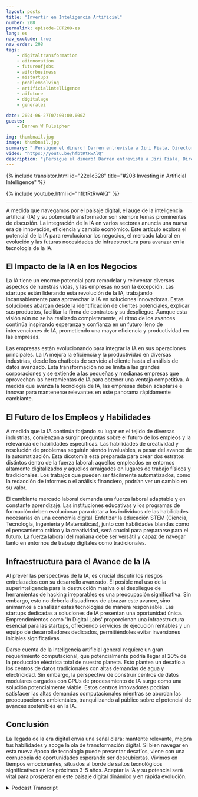 ```yaml
---
layout: posts
title: "Invertir en Inteligencia Artificial"
number: 208
permalink: episode-EDT208-es
lang: es
nav_exclude: true
nav_order: 208
tags:
    - digitaltransformation
    - aiinnovation
    - futureofjobs
    - aiforbusiness
    - aistartups
    - problemsolving
    - artificialintelligence
    - aifuture
    - digitalage
    - generalei

date: 2024-06-27T07:00:00.000Z
guests:
    - Darren W Pulsipher

img: thumbnail.jpg
image: thumbnail.jpg
summary: "¡Persigue el dinero! Darren entrevista a Jiri Fiala, Director Ejecutivo de la empresa de capital de riesgo Indigilabs, para profundizar en las tendencias de inversión de los VCs y cómo las grandes empresas están intentando capturar un rayo en una botella, similar a lo que ocurrió en la década de 1990."
video: "https://youtu.be/hfbtRtRwAlQ"
description: "¡Persigue el dinero! Darren entrevista a Jiri Fiala, Director Ejecutivo de la empresa de capital de riesgo Indigilabs, para profundizar en las tendencias de inversión de los VCs y cómo las grandes empresas están intentando capturar un rayo en una botella, similar a lo que ocurrió en la década de 1990."
---
```


<div>
{% include transistor.html id="22e1c328" title="#208 Investing in Artificial Intelligence" %}

{% include youtube.html id="hfbtRtRwAlQ" %}
</div>

---

A medida que navegamos por el paisaje digital, el auge de la inteligencia artificial (IA) y su potencial transformador son siempre temas prominentes de discusión. La integración de la IA en varios sectores anuncia una nueva era de innovación, eficiencia y cambio económico. Este artículo explora el potencial de la IA para revolucionar los negocios, el mercado laboral en evolución y las futuras necesidades de infraestructura para avanzar en la tecnología de la IA.

## El Impacto de la IA en los Negocios

La IA tiene un enorme potencial para remodelar y reinventar diversos aspectos de nuestras vidas, y las empresas no son la excepción. Las startups están liderando esta revolución de la IA, trabajando incansablemente para aprovechar la IA en soluciones innovadoras. Estas soluciones abarcan desde la identificación de clientes potenciales, explicar sus productos, facilitar la firma de contratos y su despliegue. Aunque esta visión aún no se ha realizado completamente, el ritmo de los avances continúa inspirando esperanza y confianza en un futuro lleno de intervenciones de IA, prometiendo una mayor eficiencia y productividad en las empresas.

Las empresas están evolucionando para integrar la IA en sus operaciones principales. La IA mejora la eficiencia y la productividad en diversas industrias, desde los chatbots de servicio al cliente hasta el análisis de datos avanzado. Esta transformación no se limita a las grandes corporaciones y se extiende a las pequeñas y medianas empresas que aprovechan las herramientas de IA para obtener una ventaja competitiva. A medida que avanza la tecnología de IA, las empresas deben adaptarse e innovar para mantenerse relevantes en este panorama rápidamente cambiante.

## El Futuro de los Empleos y Habilidades

A medida que la IA continúa forjando su lugar en el tejido de diversas industrias, comienzan a surgir preguntas sobre el futuro de los empleos y la relevancia de habilidades específicas. Las habilidades de creatividad y resolución de problemas seguirán siendo invaluables, a pesar del avance de la automatización. Esta dicotomía está preparada para crear dos estratos distintos dentro de la fuerza laboral: aquellos empleados en entornos altamente digitalizados y aquellos arraigados en lugares de trabajo físicos y tradicionales. Los trabajos que pueden ser fácilmente automatizados, como la redacción de informes o el análisis financiero, podrían ver un cambio en su valor.

El cambiante mercado laboral demanda una fuerza laboral adaptable y en constante aprendizaje. Las instituciones educativas y los programas de formación deben evolucionar para dotar a los individuos de las habilidades necesarias en una economía digital. Enfatizar la educación STEM (Ciencia, Tecnología, Ingeniería y Matemáticas), junto con habilidades blandas como el pensamiento crítico y la creatividad, será crucial para prepararse para el futuro. La fuerza laboral del mañana debe ser versátil y capaz de navegar tanto en entornos de trabajo digitales como tradicionales.

## Infraestructura para el Avance de la IA

Al prever las perspectivas de la IA, es crucial discutir los riesgos entrelazados con su desarrollo avanzado. El posible mal uso de la superinteligencia para la destrucción masiva o el despliegue de herramientas de hacking irreparables es una preocupación significativa. Sin embargo, esto no debería disuadirnos de abrazar este avance, sino animarnos a canalizar estas tecnologías de manera responsable. Las startups dedicadas a soluciones de IA presentan una oportunidad única. Emprendimientos como 'In Digital Labs' proporcionan una infraestructura esencial para las startups, ofreciendo servicios de ejecución rentables y un equipo de desarrolladores dedicados, permitiéndoles evitar inversiones iniciales significativas.

Darse cuenta de la inteligencia artificial general requiere un gran requerimiento computacional, que potencialmente podría llegar al 20% de la producción eléctrica total de nuestro planeta. Esto plantea un desafío a los centros de datos tradicionales con altas demandas de agua y electricidad. Sin embargo, la perspectiva de construir centros de datos modulares cargados con GPUs de procesamiento de IA surge como una solución potencialmente viable. Estos centros innovadores podrían satisfacer las altas demandas computacionales mientras se abordan las preocupaciones ambientales, tranquilizando al público sobre el potencial de avances sostenibles en la IA.

## Conclusión

La llegada de la era digital envía una señal clara: mantente relevante, mejora tus habilidades y acoge la ola de transformación digital. Si bien navegar en esta nueva época de tecnología puede presentar desafíos, viene con una cornucopia de oportunidades esperando ser descubiertas. Vivimos en tiempos emocionantes, situados al borde de saltos tecnológicos significativos en los próximos 3-5 años. Aceptar la IA y su potencial será vital para prosperar en este paisaje digital dinámico y en rápida evolución.



<details>
<summary> Podcast Transcript </summary>

<p></p>

</details>
